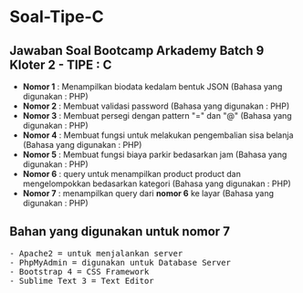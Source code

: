 # Soal-Tipe-C
<h2>Jawaban Soal Bootcamp Arkademy Batch 9 Kloter 2 - TIPE : C</h2>

<ul>
  <li><b>Nomor 1</b> : Menampilkan biodata kedalam bentuk JSON (Bahasa yang digunakan : PHP)</li>
  <li><b>Nomor 2</b> : Membuat validasi password (Bahasa yang digunakan : PHP)</li>
  <li><b>Nomor 3</b> : Membuat persegi dengan pattern "=" dan "@" (Bahasa yang digunakan : PHP)</li>
  <li><b>Nomor 4</b> : Membuat fungsi untuk melakukan pengembalian sisa belanja (Bahasa yang digunakan : PHP)</li>
  <li><b>Nomor 5</b> : Membuat fungsi biaya parkir bedasarkan jam (Bahasa yang digunakan : PHP)</li>
  <li><b>Nomor 6</b> : query untuk menampilkan product product dan mengelompokkan bedasarkan kategori (Bahasa yang digunakan : PHP)</li>
  <li><b>Nomor 7</b> : menampilkan query dari <b>nomor 6</b> ke layar (Bahasa yang digunakan : PHP)</li>
</ul>


## <h2>Bahan yang digunakan untuk nomor 7</h2>
<pre>
- Apache2 = untuk menjalankan server
- PhpMyAdmin = digunakan untuk Database Server
- Bootstrap 4 = CSS Framework
- Sublime Text 3 = Text Editor
</pre>

